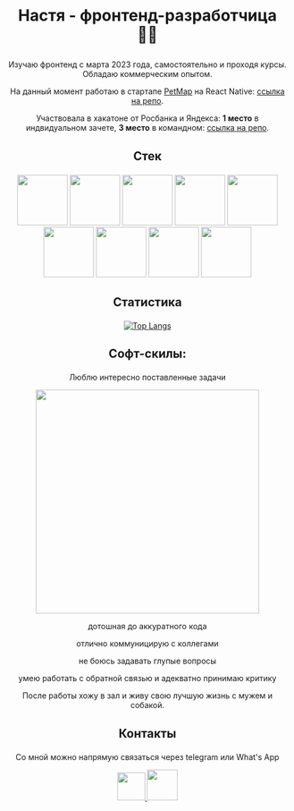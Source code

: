 # <p align='center'>Настя - фронтенд-разработчица :supervillain_woman:</p>

<p align='center'>Изучаю фронтенд с марта 2023 года, самостоятельно и проходя курсы. Обладаю коммерческим опытом.</p>

<p align='center'>На данный момент работаю в стартапе <a href='https://petmap.app/'>PetMap</a> на React Native: <a href='https://github.com/VarLev/PetMap-Frontend'>cсылка на репо</a>.</p>

<p align='center'>Участвовала в хакатоне от Росбанка и Яндекса: <b>1 место</b> в индвидуальном зачете, <b>3 место</b> в командном: <a href='https://github.com/breadkvass/hackathon'>cсылка на репо</a>.</p>

## <p align='center'>Стек</p>

<div align="center">
  
  <img src="https://cdn.jsdelivr.net/gh/devicons/devicon@latest/icons/html5/html5-original.svg" width="90" />
  <img src="https://cdn.jsdelivr.net/gh/devicons/devicon@latest/icons/css3/css3-original.svg" width="90" />
  <img src="https://cdn.jsdelivr.net/gh/devicons/devicon@latest/icons/javascript/javascript-original.svg" width="90" />
  <img src="https://cdn.jsdelivr.net/gh/devicons/devicon@latest/icons/typescript/typescript-original.svg" width="90" />
  <img src="https://cdn.jsdelivr.net/gh/devicons/devicon@latest/icons/react/react-original.svg" width="90" />
  <img src="https://cdn.jsdelivr.net/gh/devicons/devicon@latest/icons/redux/redux-original.svg" width="90" />
  <img src="https://cdn.jsdelivr.net/gh/devicons/devicon@latest/icons/angularjs/angularjs-original.svg" width="90" />
  <img src="https://cdn.jsdelivr.net/gh/devicons/devicon@latest/icons/jest/jest-plain.svg" width="90" />
  <img src="https://cdn.jsdelivr.net/gh/devicons/devicon@latest/icons/cypressio/cypressio-original.svg" width="90" />

</div>

## <p align='center'>Статистика</p>

<div align="center">
  
  [![Top Langs](https://github-readme-stats.vercel.app/api/top-langs/?username=breadkvass&layout=compact&theme=vision-friendly-dark)](https://github.com/anuraghazra/github-readme-stats) 

</div>

## <p align='center'>Софт-скилы:</p>

<p align="center">Люблю интересно поставленные задачи</p>

<div align="center">
  <img src="https://media2.giphy.com/media/v1.Y2lkPTc5MGI3NjExZ29tcmVmcXJ5aDh3YnBibWhraTVmejZjZjhtdzRkYzlmN3U2MzVzdCZlcD12MV9pbnRlcm5hbF9naWZfYnlfaWQmY3Q9Zw/c4u2gld3Or69i/giphy.webp" width="400" />
  
  <div>
  
  <p align="center">дотошная до аккуратного кода</p>
  <p align="center">отлично коммуницирую с коллегами</p>
  <p align="center">не боюсь задавать глупые вопросы</p>
  <p align="center">умею работать с обратной связью и адекватно принимаю критику</p>
  
  <p align="center">После работы хожу в зал и живу свою лучшую жизнь с мужем и собакой.</p>

  </div>
</div>

## <p align='center'>Контакты</p>

<p align='center'>Со мной можно напрямую связаться через telegram или What's App</p>

<div align="center">
  <a href="https://t.me/breadkvass">
     <img src="https://upload.wikimedia.org/wikipedia/commons/8/82/Telegram_logo.svg" width="50" />
  </a>
  <a href="https://wa.me/79267321372">
     <img src="https://upload.wikimedia.org/wikipedia/commons/6/6b/WhatsApp.svg" width="55" />
  </a>
</div>


<!--
**breadkvass/breadkvass** is a ✨ _special_ ✨ repository because its `README.md` (this file) appears on your GitHub profile.

Here are some ideas to get you started:

- 🔭 I’m currently working on ...
- 🌱 I’m currently learning ...
- 👯 I’m looking to collaborate on ...
- 🤔 I’m looking for help with ...
- 💬 Ask me about ...
- 📫 How to reach me: ...
- 😄 Pronouns: ...
- ⚡ Fun fact: ...
-->
